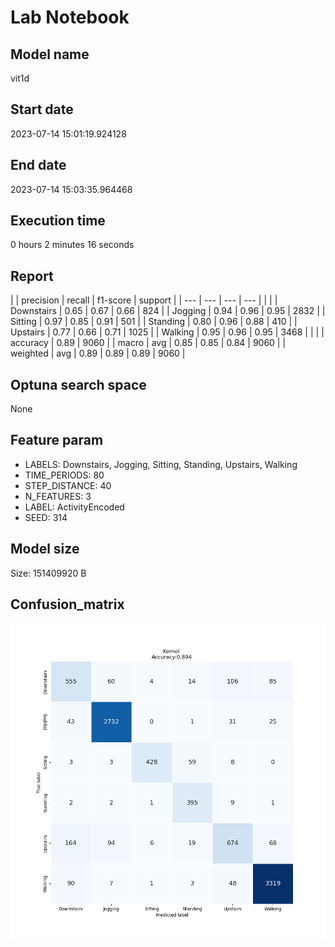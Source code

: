 # Lab Notebook


## Model name
vit1d

## Start date
2023-07-14 15:01:19.924128

## End date
2023-07-14 15:03:35.964468

## Execution time
0 hours 2 minutes 16 seconds

## Report
| | precision | recall | f1-score | support |
| --- | --- | --- | --- |
|  |
| Downstairs | 0.65 | 0.67 | 0.66 | 824 |
| Jogging | 0.94 | 0.96 | 0.95 | 2832 |
| Sitting | 0.97 | 0.85 | 0.91 | 501 |
| Standing | 0.80 | 0.96 | 0.88 | 410 |
| Upstairs | 0.77 | 0.66 | 0.71 | 1025 |
| Walking | 0.95 | 0.96 | 0.95 | 3468 |
|  |
| accuracy | 0.89 | 9060 |
| macro | avg | 0.85 | 0.85 | 0.84 | 9060 |
| weighted | avg | 0.89 | 0.89 | 0.89 | 9060 |


## Optuna search space
None

## Feature param
- LABELS: Downstairs, Jogging, Sitting, Standing, Upstairs, Walking
- TIME_PERIODS: 80
- STEP_DISTANCE: 40
- N_FEATURES: 3
- LABEL: ActivityEncoded
- SEED: 314

## Model size
Size: 151409920  B

## Confusion_matrix
![alt](./cross-tab.png)
